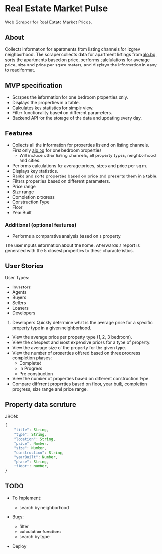 # Real Estate Market Pulse

Web Scraper for Real Estate Market Prices.

## About

Collects information for apartments from listing channels for Izgrev neighborhood.
The scraper collects data for apartment listings from [alo.bg](www.alo.bg), sorts the apartments based on price, performs calclulations for average price, size and price per sqare meters, and displays the information in easy to read format.

## MVP specification

- Scrapes the information for one bedroom properties only.
- Displays the properties in a table.
- Calculates key statistics for simple view.
- Filter functionality based on different parameters.
- Backend API for the storage of the data and updating every day.

## Features

- Collects all the information for properties listend on listing channels.
  First only [alo.bg](www.alo.bg) for one bedroom properties
  - Will include other listing channels, all property types, neighborhood and cities.
- Performs calculations for average prices, sizes and price per sq.m.
- Displays key statistics.
- Ranks and sorts properties based on price and presents them in a table.
- Filters properties based on different parameters.
- Price range
- Size range
- Completion progress
- Construction Type
- Floor
- Year Built

### Additional (optional features)

- Performs a comparative analysis based on a property.

The user inputs information about the home. Afterwards a report is generated with the 5 closest properties
to these characteristics.

## User Stories

User Types:

- Investors
- Agents
- Buyers
- Sellers
- Loaners
- Developers

1. Developers
   Quickly determine what is the average price for a specific property type in a given neighborhood.

- View the average price per property type (1, 2, 3 bedroom).
- View the cheapest and most expensive prices for a type of property.
- View the average size of the property for the given type.
- View the number of properties offered based on three progress completion phases:
  - Completed
  - In Progress
  - Pre construction
- View the number of properties based on different construction type.
- Compare different properties based on floor, year built, completion progress, size range and price range.

## Property data scruture

JSON:

```javascript
{
    "title": String,
    "type": String,
    "location": String,
    "price": Number,
    "size": Number,
    "construction": String,
    "yearBuilt": Number,
    "phase": String,
    "floor": Number,
}
```

## TODO

- To Implement:

  - search by neighborhood

- Bugs:
  - filter
  - calculation functions
  - search by type
- Deploy
